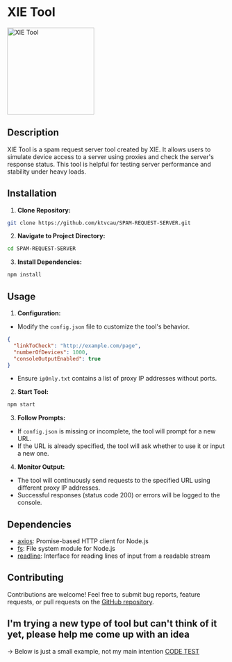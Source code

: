# XIE Tool

<a href="https://imgbb.com/"><img src="https://i.ibb.co/hyf4pxQ/xielogo.jpg" alt="XIE Tool" border="0" width="200" height="200" /></a>


## Description

XIE Tool is a spam request server tool created by XIE. It allows users to simulate device access to a server using proxies and check the server's response status. This tool is helpful for testing server performance and stability under heavy loads.

## Installation

1. **Clone Repository:**
```bash
git clone https://github.com/ktvcau/SPAM-REQUEST-SERVER.git
```

2. **Navigate to Project Directory:**
```bash
cd SPAM-REQUEST-SERVER
```

3. **Install Dependencies:**
```bash
npm install
```

## Usage

1. **Configuration:**

- Modify the `config.json` file to customize the tool's behavior.
```json
{
  "linkToCheck": "http://example.com/page",
  "numberOfDevices": 1000,
  "consoleOutputEnabled": true
}
```

- Ensure `ipOnly.txt` contains a list of proxy IP addresses without ports.

2. **Start Tool:**
```bash
npm start
```

3. **Follow Prompts:**

- If `config.json` is missing or incomplete, the tool will prompt for a new URL.
- If the URL is already specified, the tool will ask whether to use it or input a new one.

4. **Monitor Output:**

- The tool will continuously send requests to the specified URL using different proxy IP addresses.
- Successful responses (status code 200) or errors will be logged to the console.

## Dependencies

- [axios](https://www.npmjs.com/package/axios): Promise-based HTTP client for Node.js
- [fs](https://nodejs.org/api/fs.html): File system module for Node.js
- [readline](https://nodejs.org/api/readline.html): Interface for reading lines of input from a readable stream

## Contributing

Contributions are welcome! Feel free to submit bug reports, feature requests, or pull requests on the [GitHub repository](https://github.com/ktvcau/SPAM-REQUEST-SERVER).


## I'm trying a new type of tool but can't think of it yet, please help me come up with an idea

-> Below is just a small example, not my main intention [CODE TEST](https://github.com/ktvcau/SPAM-REQUEST-SERVER/blob/main/code_test.js)

